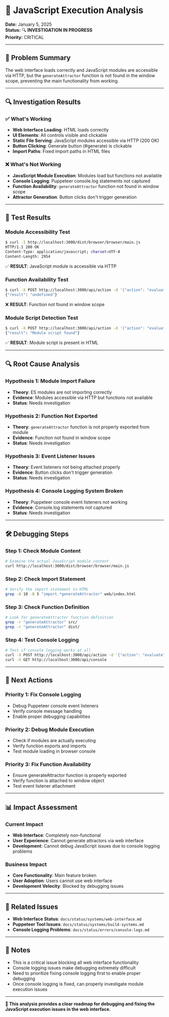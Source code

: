 # 🔧 JavaScript Execution Analysis

**Date:** January 5, 2025  
**Status:** 🔍 **INVESTIGATION IN PROGRESS**  
**Priority:** CRITICAL

---

## 🎯 **Problem Summary**

The web interface loads correctly and JavaScript modules are accessible via HTTP, but the `generateAttractor` function is not found in the window scope, preventing the main functionality from working.

---

## 🔍 **Investigation Results**

### **✅ What's Working**
- **Web Interface Loading**: HTML loads correctly
- **UI Elements**: All controls visible and clickable
- **Static File Serving**: JavaScript modules accessible via HTTP (200 OK)
- **Button Clicking**: Generate button (#generate) is clickable
- **Import Paths**: Fixed import paths in HTML files

### **❌ What's Not Working**
- **JavaScript Module Execution**: Modules load but functions not available
- **Console Logging**: Puppeteer console.log statements not captured
- **Function Availability**: `generateAttractor` function not found in window scope
- **Attractor Generation**: Button clicks don't trigger generation

---

## 🧪 **Test Results**

### **Module Accessibility Test**
```bash
$ curl -I http://localhost:3000/dist/browser/browser/main.js
HTTP/1.1 200 OK
Content-Type: application/javascript; charset=UTF-8
Content-Length: 2954
```
✅ **RESULT**: JavaScript module is accessible via HTTP

### **Function Availability Test**
```bash
$ curl -X POST http://localhost:3000/api/action -d '{"action": "evaluate", "text": "typeof window.generateAttractor"}'
{"result": "undefined"}
```
❌ **RESULT**: Function not found in window scope

### **Module Script Detection Test**
```bash
$ curl -X POST http://localhost:3000/api/action -d '{"action": "evaluate", "text": "document.querySelector(\"script[type=module]\") ? \"Module script found\" : \"No module script found\""}'
{"result": "Module script found"}
```
✅ **RESULT**: Module script is present in HTML

---

## 🔍 **Root Cause Analysis**

### **Hypothesis 1: Module Import Failure**
- **Theory**: ES modules are not importing correctly
- **Evidence**: Modules accessible via HTTP but functions not available
- **Status**: Needs investigation

### **Hypothesis 2: Function Not Exported**
- **Theory**: `generateAttractor` function is not properly exported from module
- **Evidence**: Function not found in window scope
- **Status**: Needs investigation

### **Hypothesis 3: Event Listener Issues**
- **Theory**: Event listeners not being attached properly
- **Evidence**: Button clicks don't trigger generation
- **Status**: Needs investigation

### **Hypothesis 4: Console Logging System Broken**
- **Theory**: Puppeteer console event listeners not working
- **Evidence**: Console.log statements not captured
- **Status**: Needs investigation

---

## 🛠️ **Debugging Steps**

### **Step 1: Check Module Content**
```bash
# Examine the actual JavaScript module content
curl http://localhost:3000/dist/browser/browser/main.js
```

### **Step 2: Check Import Statement**
```bash
# Verify the import statement in HTML
grep -A 10 -B 5 "import.*generateAttractor" web/index.html
```

### **Step 3: Check Function Definition**
```bash
# Look for generateAttractor function definition
grep -r "generateAttractor" src/
grep -r "generateAttractor" dist/
```

### **Step 4: Test Console Logging**
```bash
# Test if console logging works at all
curl -X POST http://localhost:3000/api/action -d '{"action": "evaluate", "text": "console.log(\"Test\"); \"Done\";"}'
curl -X GET http://localhost:3000/api/console
```

---

## 🎯 **Next Actions**

### **Priority 1: Fix Console Logging**
- Debug Puppeteer console event listeners
- Verify console message handling
- Enable proper debugging capabilities

### **Priority 2: Debug Module Execution**
- Check if modules are actually executing
- Verify function exports and imports
- Test module loading in browser console

### **Priority 3: Fix Function Availability**
- Ensure generateAttractor function is properly exported
- Verify function is attached to window object
- Test event listener attachment

---

## 📊 **Impact Assessment**

### **Current Impact**
- **Web Interface**: Completely non-functional
- **User Experience**: Cannot generate attractors via web interface
- **Development**: Cannot debug JavaScript issues due to console logging problems

### **Business Impact**
- **Core Functionality**: Main feature broken
- **User Adoption**: Users cannot use web interface
- **Development Velocity**: Blocked by debugging issues

---

## 🔗 **Related Issues**

- **Web Interface Status**: `docs/status/systems/web-interface.md`
- **Puppeteer Tool Issues**: `docs/status/systems/build-systems.md`
- **Console Logging Problems**: `docs/status/errors/console-logs.md`

---

## 📝 **Notes**

- This is a critical issue blocking all web interface functionality
- Console logging issues make debugging extremely difficult
- Need to prioritize fixing console logging first to enable proper debugging
- Once console logging is fixed, can properly investigate module execution issues

---

**🎯 This analysis provides a clear roadmap for debugging and fixing the JavaScript execution issues in the web interface.**
